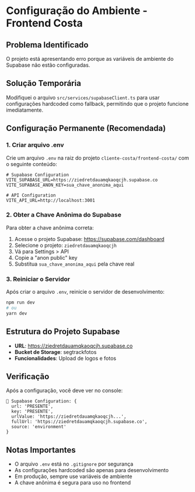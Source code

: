 # Configuração do Ambiente - Frontend Costa

## Problema Identificado
O projeto está apresentando erro porque as variáveis de ambiente do Supabase não estão configuradas.

## Solução Temporária
Modifiquei o arquivo `src/services/supabaseClient.ts` para usar configurações hardcoded como fallback, permitindo que o projeto funcione imediatamente.

## Configuração Permanente (Recomendada)

### 1. Criar arquivo .env
Crie um arquivo `.env` na raiz do projeto `cliente-costa/frontend-costa/` com o seguinte conteúdo:

```env
# Supabase Configuration
VITE_SUPABASE_URL=https://ziedretdauamqkaoqcjh.supabase.co
VITE_SUPABASE_ANON_KEY=sua_chave_anonima_aqui

# API Configuration
VITE_API_URL=http://localhost:3001
```

### 2. Obter a Chave Anônima do Supabase
Para obter a chave anônima correta:

1. Acesse o projeto Supabase: https://supabase.com/dashboard
2. Selecione o projeto: `ziedretdauamqkaoqcjh`
3. Vá para Settings > API
4. Copie a "anon public" key
5. Substitua `sua_chave_anonima_aqui` pela chave real

### 3. Reiniciar o Servidor
Após criar o arquivo `.env`, reinicie o servidor de desenvolvimento:

```bash
npm run dev
# ou
yarn dev
```

## Estrutura do Projeto Supabase
- **URL**: https://ziedretdauamqkaoqcjh.supabase.co
- **Bucket de Storage**: segtrackfotos
- **Funcionalidades**: Upload de logos e fotos

## Verificação
Após a configuração, você deve ver no console:
```
🔧 Supabase Configuration: {
  url: 'PRESENTE',
  key: 'PRESENTE',
  urlValue: 'https://ziedretdauamqkaoqcjh...',
  fullUrl: 'https://ziedretdauamqkaoqcjh.supabase.co',
  source: 'environment'
}
```

## Notas Importantes
- O arquivo `.env` está no `.gitignore` por segurança
- As configurações hardcoded são apenas para desenvolvimento
- Em produção, sempre use variáveis de ambiente
- A chave anônima é segura para uso no frontend
